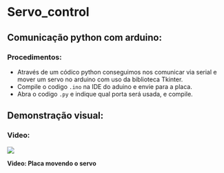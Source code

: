 # Servo_control

## Comunicação python com arduino:

### Procedimentos:

- Através de um códico python conseguimos nos comunicar via serial e mover um servo no arduino com uso da biblioteca Tkinter.
- Compile o codigo `.ino` na IDE do aduino e envie para a placa.
- Abra o codigo `.py` e indique qual porta será usada, e compile.

## Demonstração visual:

### Video:

![](files/gif_servo.gif)

**Video: Placa movendo o servo**

